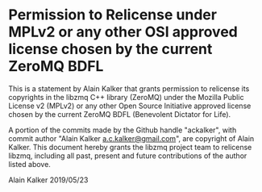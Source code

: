 # Permission to Relicense under MPLv2 or any other OSI approved license chosen by the current ZeroMQ BDFL

This is a statement by Alain Kalker
that grants permission to relicense its copyrights in the libzmq C++
library (ZeroMQ) under the Mozilla Public License v2 (MPLv2) or any other 
Open Source Initiative approved license chosen by the current ZeroMQ 
BDFL (Benevolent Dictator for Life).

A portion of the commits made by the Github handle "ackalker", with
commit author "Alain Kalker <a.c.kalker@gmail.com>", are copyright of Alain Kalker.
This document hereby grants the libzmq project team to relicense libzmq, 
including all past, present and future contributions of the author listed above.

Alain Kalker
2019/05/23
